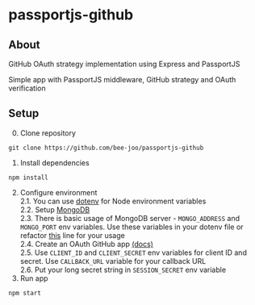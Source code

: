 # passportjs-github

## About  
GitHub OAuth strategy implementation using Express and PassportJS  
  
Simple app with PassportJS middleware, GitHub strategy and OAuth verification

## Setup  
0. Clone repository
```
git clone https://github.com/bee-joo/passportjs-github
```
1. Install dependencies
```
npm install
```
2. Configure environment  
2.1. You can use [dotenv](https://www.npmjs.com/package/dotenv) for Node environment variables  
2.2. Setup [MongoDB](https://www.mongodb.com/docs/manual/tutorial/getting-started/)  
2.3. There is basic usage of MongoDB server - `MONGO_ADDRESS` and `MONGO_PORT` env variables. Use these variables in your dotenv file or refactor [this](https://github.com/bee-joo/passportjs-github/blob/main/app.js#L14) line for your usage  
2.4. Create an OAuth GitHub app [(docs)](https://docs.github.com/en/developers/apps/building-oauth-apps/creating-an-oauth-app)  
2.5. Use `CLIENT_ID` and `CLIENT_SECRET` env variables for client ID and secret. Use `CALLBACK_URL` variable for your callback URL  
2.6. Put your long secret string in `SESSION_SECRET` env variable
3. Run app
```
npm start
```
